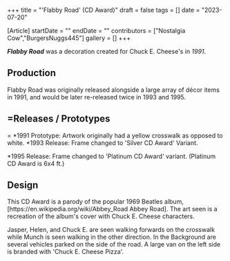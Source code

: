 +++
title = "'Flabby Road' (CD Award)"
draft = false
tags = []
date = "2023-07-20"

[Article]
startDate = ""
endDate = ""
contributors = ["Nostalgia Cow","BurgersNuggs445"]
gallery = []
+++


<b><i>Flabby Road</b></i> was a decoration created for Chuck E. Cheese's in <i>1991</i>.

<h2>Production</h2>
Flabby Road was originally released alongside a large array of décor items in 1991, and would be later re-released twice in 1993 and 1995. 

<h2>=Releases / Prototypes</h2>=
*1991 Prototype: Artwork originally had a yellow crosswalk as opposed to white.
*1993 Release: Frame changed to 'Silver CD Award' Variant.

*1995 Release: Frame changed to 'Platinum CD Award' variant. (Platinum CD Award is 6x4 ft.)

<h2>Design</h2>
This CD Award is a parody of the popular 1969 Beatles album, [https://en.wikipedia.org/wiki/Abbey_Road Abbey Road]. The art seen is a recreation of the album's cover with Chuck E. Cheese characters. 

Jasper, Helen, and Chuck E. are seen walking forwards on the crosswalk while Munch is seen walking in the other direction. In the Background are several vehicles parked on the side of the road. A large van on the left side is branded with 'Chuck E. Cheese Pizza'. 
 

